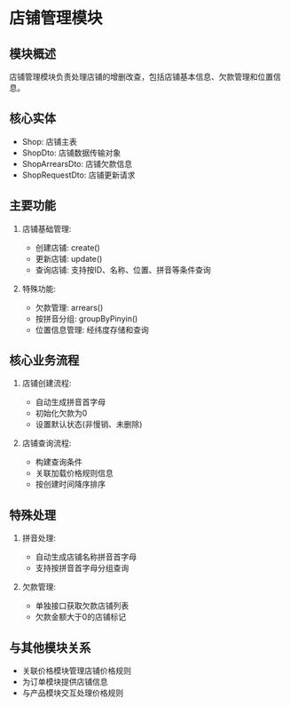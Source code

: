 # 店铺管理模块

## 模块概述
店铺管理模块负责处理店铺的增删改查，包括店铺基本信息、欠款管理和位置信息。

## 核心实体
- Shop: 店铺主表
- ShopDto: 店铺数据传输对象
- ShopArrearsDto: 店铺欠款信息
- ShopRequestDto: 店铺更新请求

## 主要功能
1. 店铺基础管理:
   - 创建店铺: create()
   - 更新店铺: update()
   - 查询店铺: 支持按ID、名称、位置、拼音等条件查询

2. 特殊功能:
   - 欠款管理: arrears()
   - 按拼音分组: groupByPinyin()
   - 位置信息管理: 经纬度存储和查询

## 核心业务流程
1. 店铺创建流程:
   - 自动生成拼音首字母
   - 初始化欠款为0
   - 设置默认状态(非慢销、未删除)

2. 店铺查询流程:
   - 构建查询条件
   - 关联加载价格规则信息
   - 按创建时间降序排序

## 特殊处理
1. 拼音处理:
   - 自动生成店铺名称拼音首字母
   - 支持按拼音首字母分组查询

2. 欠款管理:
   - 单独接口获取欠款店铺列表
   - 欠款金额大于0的店铺标记

## 与其他模块关系
- 关联价格模块管理店铺价格规则
- 为订单模块提供店铺信息
- 与产品模块交互处理价格规则
